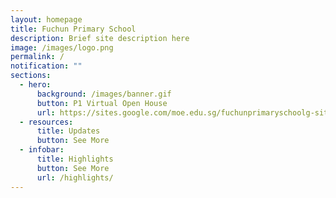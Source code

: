 ```yaml
---
layout: homepage
title: Fuchun Primary School
description: Brief site description here
image: /images/logo.png
permalink: /
notification: ""
sections:
  - hero:
      background: /images/banner.gif
      button: P1 Virtual Open House
      url: https://sites.google.com/moe.edu.sg/fuchunprimaryschoolg-site/p1-virtual-open-house
  - resources:
      title: Updates
      button: See More
  - infobar:
      title: Highlights
      button: See More
      url: /highlights/
---
```

